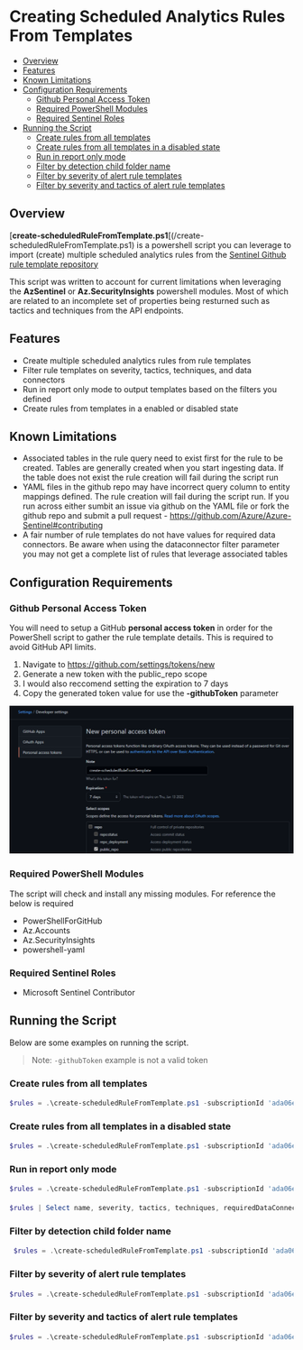 # Creating Scheduled Analytics Rules From Templates

- [Overview](#overview)
- [Features](#features)
- [Known Limitations](#known-limitations)
- [Configuration Requirements](#configuration-requirements)
  * [Github Personal Access Token](#github-personal-access-token)
  * [Required PowerShell Modules](#required-powershell-modules)
  * [Required Sentinel Roles](#required-sentinel-roles)
- [Running the Script](#running-the-script)
    + [Create rules from all templates](#create-rules-from-all-templates)
    + [Create rules from all templates in a disabled state](#create-rules-from-all-templates-in-a-disabled-state)
    + [Run in report only mode](#run-in-report-only-mode)
    + [Filter by detection child folder name](#filter-by-detection-child-folder-name)
    + [Filter by severity of alert rule templates](#filter-by-severity-of-alert-rule-templates)
    + [Filter by severity and tactics of alert rule templates](#filter-by-severity-and-tactics-of-alert-rule-templates)
	
## Overview
[**create-scheduledRuleFromTemplate.ps1**[(/create-scheduledRuleFromTemplate.ps1) is a powershell script you can leverage to import (create) multiple scheduled analytics rules from the [Sentinel Github rule template repository](https://github.com/Azure/Azure-Sentinel/tree/master/Detections)

This script was written to account for current limitations when leveraging the **AzSentinel** or **Az.SecurityInsights** powershell modules. Most of which are related to an incomplete set of properties being resturned such as tactics and techniques from the API endpoints. 

## Features

- Create multiple scheduled analytics rules from rule templates
- Filter rule templates on severity, tactics, techniques, and data connectors
- Run in report only mode to output templates based on the filters you defined
- Create rules from templates in a enabled or disabled state

## Known Limitations

- Associated tables in the rule query need to exist first for the rule to be created. Tables are generally created when you start ingesting data. If the table does not exist the rule creation will fail during the script run
- YAML files in the github repo may have incorrect query column to entity mappings defined. The rule creation will fail during the script run. If you run across either sumbit an issue via github on the YAML file or fork the github repo and submit a pull request - https://github.com/Azure/Azure-Sentinel#contributing
- A fair number of rule templates do not have values for required data connectors. Be aware when using the dataconnector filter parameter you may not get a complete list of rules that leverage associated tables

## Configuration Requirements

### Github Personal Access Token
You will need to setup a GitHub **personal access token** in order for the PowerShell script to gather the rule template details. This is required to avoid GitHub API limits. 

1. Navigate to https://github.com/settings/tokens/new
2. Generate a new token with the public_repo scope
3. I would also reccomend setting the expiration to 7 days
4. Copy the generated token value for use the **-githubToken** parameter

![GitHub PAT](/images/github_pat.png)

### Required PowerShell Modules
The script will check and install any missing modules. For reference the below is required
- PowerShellForGitHub 
- Az.Accounts 
- Az.SecurityInsights 
- powershell-yaml

### Required Sentinel Roles
- Microsoft Sentinel Contributor 

## Running the Script
Below are some examples on running the script.
> Note: `-githubToken` example is not a valid token

### Create rules from all templates
```powershell
$rules = .\create-scheduledRuleFromTemplate.ps1 -subscriptionId 'ada06e68-375e-4564-be3a-c6cacebf41c5' -resourceGroupName 'sentinel-prd' -workspaceName 'sentinel-prd' -githubToken 'ghp_ECgzFoyPsbSKrFB2pTrEEOUmy4P0Rb3yd'
```
### Create rules from all templates in a disabled state
```powershell
$rules = .\create-scheduledRuleFromTemplate.ps1 -subscriptionId 'ada06e68-375e-4564-be3a-c6cacebf41c5' -resourceGroupName 'sentinel-prd' -workspaceName 'sentinel-prd' -githubToken 'ghp_ECgzFoyPsbSKrFB2pTrEEOUmy4P0Rb3yd' -enabled $false
```
### Run in report only mode
```powershell
$rules = .\create-scheduledRuleFromTemplate.ps1 -subscriptionId 'ada06e68-375e-4564-be3a-c6cacebf41c5' -resourceGroupName 'sentinel-prd' -workspaceName 'sentinel-prd' -detectionFolderName 'ASimAuthentication','ASimProcess' -githubToken 'ghp_ECgzFoyPsbSKrFoK5B2pOUmy4P0Rb3yd' -reportOnly $true

$rules | Select name, severity, tactics, techniques, requiredDataConnectors, templateURL
```
### Filter by detection child folder name
```powershell
 $rules = .\create-scheduledRuleFromTemplate.ps1 -subscriptionId 'ada06e68-375e-4564-be3a-c6cacebf41c5' -resourceGroupName 'sentinel-prd' -workspaceName 'sentinel-prd' -githubToken 'ghp_ECgzFoyPsbSKrFoK5B2EOUmy4P0Rb3yd' -detectionFolderName 'ASimAuthentication','ASimProcess'
```
### Filter by severity of alert rule templates
```powershell
$rules = .\create-scheduledRuleFromTemplate.ps1 -subscriptionId 'ada06e68-375e-4564-be3a-c6cacebf41c5' -resourceGroupName 'sentinel-prd' -workspaceName 'sentinel-prd' -githubToken 'ghp_ECgzFoyPsbSKrFoK5B2EOUmy4P0Rb3yd' -detectionFolderName 'ASimAuthentication','ASimProcess'
```
### Filter by severity and tactics of alert rule templates
```powershell
$rules = .\create-scheduledRuleFromTemplate.ps1 -subscriptionId 'ada06e68-375e-4564-be3a-c6cacebf41c5' -resourceGroupName 'sentinel-prd' -workspaceName 'sentinel-prd' -githubToken 'ghp_ECgzFoyPsbSKrFoK5B2pOUmy4P0Rb3yd' -severity 'High','Medium'
```
